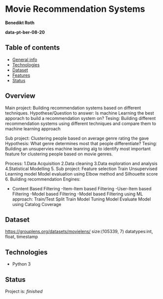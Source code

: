 # Movie Recommendation Systems

**Benedikt Roth**

**data-pt-ber-08-20**

## Table of contents
* [General info](#general-info)
* [Technologies](#technologies)
* [Dataset](#data)
* [Features](#features)
* [Status](#status)

## Overview
Main project: Building recommendation systems based on different techniques.
Hypothese/Question to answer: Is machine Learning the best apporach to build a recommendation system on?
Tesing: Building different recommendation systems using different techniques and compare them to machine learning approach

Sub project: Clustering people based on average genre rating the gave
Hypothesis: What genre determines most that people differentiate?
Tesing: Building an unsupervies machine leanring alg to identify most important feature for clustering people based on movie genres.

Process:
1.Data Acquisition
2.Data cleaning
3.Data exploration and analysis
4.Statistical Modelling
5. Sub project:
    Feature selection
    Train Unsupervised Learning model
    Model evaluation using Elbow method and Silhouette score
6. Building recommendation Engines:
- Content Based Filtering
-Item-Item based Filtering
-User-Item based Filtering
-Model based Filtering
-Model based Filtering using ML approach:
    Train/Test Split
    Train Model
    Tuning Model
    Evaluate Model using Catalog Coverage

## Dataset
https://grouplens.org/datasets/movielens/
size:(105339, 7)
datatypes:int, float, timestamp

## Technologies
* Python 3

## Status
Project is: _finished_
